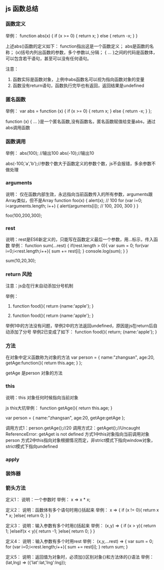 ## js 函数总结

### 函数定义
举例：
function abs(x) {
    if (x >= 0) {
        return x;
    } else {
        return -x;
    }
}

上述abs()函数的定义如下：
    function指出这是一个函数定义；
    abs是函数的名称；
    (x)括号内列出函数的参数，多个参数以,分隔；
    { ... }之间的代码是函数体，可以包含若干语句，甚至可以没有任何语句。

注意：
1. 函数实际是函数对象，上例中abs函数名可以视为指向函数对象的变量
2. 函数没有return语句，函数执行完毕也有返回，返回结果是undefined

### 匿名函数
举例：
var abs = function (x) {
    if (x >= 0) {
        return x;
    } else {
        return -x;
    }
};

function (x) { ... }是一个匿名函数,没有函数名，匿名函数赋值给变量abs，通过abs调用函数

### 函数调用
举例：
abs(100); //输出100
abs(-10);//输出10

abs(-100,'a','b');//参数个数大于函数定义的参数个数，js不会报错，多余参数不做处理

### arguments
说明：
仅在函数内部生效，永远指向当前函数传入的所有参数，arguments跟Array类似，但不是Array
function foo(x) {
    alert(x); // 100
    for (var i=0; i<arguments.length; i++) {
        alert(arguments[i]); // 100, 200, 300
    }
}

foo(100,200,300);

### rest
说明：rest是ES6新定义的，只能写在函数定义最后一个参数，用...标示，传入函数
举例：
function sum(...rest) {
    if(rest.length > 0){
        var sum = 0;
        for(var i=0;i<rest.length;i++){
            sum += rest[i];
        }
        console.log(sum);
    }
}

sum(10,20,30);

### return 风险
注意：js会在行末自动添加分号机制

举例：
1. function food(){
    return {name:'apple'};
}

2. function food(){
    return
        {name:'apple'};
}

举例1中的方法没有问题，举例2中的方法返回undefined，原因是js在return后自动添加了分号
举例2已变成了如下：
function food(){
    return;
        {name:'apple'};
}


### 方法
在对象中定义函数称为对象的方法
var person = {
    name:"zhangsan",
    age:20,
    getAge:function(){
        return this.age;
    }
};

getAge 是person 对象的方法

### this
说明：this 对象任何时候指向当前对象

js this大坑举例：
function getAge(){
   return this.age;
}

var person = {
    name:"zhangsan",
    age:20,
    getAge:getAge
};

调用方式1：person.getAge();//20
调用方式2：getAget();//Uncaught ReferenceError: getAget is not defined
方式1中this对象指向当前调用对象person
方式2中this指向对象根据情况而定，非strict模式下指向window对象，strict模式下指向undefined

### apply

### 装饰器

### 箭头方法
定义1：
说明：一个参数时
举例：
x => x * x;

定义2：
说明：函数体有多个语句时用{}括起来
举例：
x => {
    if (x != 0){
        return x * x;
    }else{
        return 0;
    }
}

定义3：
说明：输入参数有多个时用()括起来
举例：
(x,y) => {
    if (x > y){
        return 1;
    }elseif(x < y){
        return -1;
    }else{
        return 0;
    }
}

定义4：
说明：输入参数有多个时用rest
举例：
(x,y,...rest) => {
    var sum = 0;
    for (var i=0;i<rest.length;i++){
        sum += rest[i];
    }
    return sum;
}

定义5：
说明：返回值为对象时，必须加()区别对象{}和方法体的{}语法
举例：
(lat,lng) => ({'lat':lat,'lng':lng});
